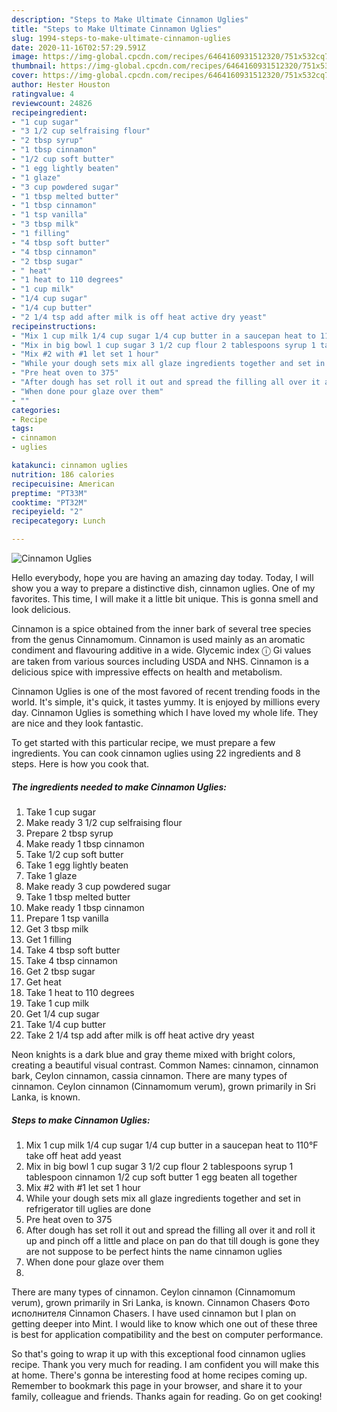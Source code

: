 ```yaml
---
description: "Steps to Make Ultimate Cinnamon Uglies"
title: "Steps to Make Ultimate Cinnamon Uglies"
slug: 1994-steps-to-make-ultimate-cinnamon-uglies
date: 2020-11-16T02:57:29.591Z
image: https://img-global.cpcdn.com/recipes/6464160931512320/751x532cq70/cinnamon-uglies-recipe-main-photo.jpg
thumbnail: https://img-global.cpcdn.com/recipes/6464160931512320/751x532cq70/cinnamon-uglies-recipe-main-photo.jpg
cover: https://img-global.cpcdn.com/recipes/6464160931512320/751x532cq70/cinnamon-uglies-recipe-main-photo.jpg
author: Hester Houston
ratingvalue: 4
reviewcount: 24826
recipeingredient:
- "1 cup sugar"
- "3 1/2 cup selfraising flour"
- "2 tbsp syrup"
- "1 tbsp cinnamon"
- "1/2 cup soft butter"
- "1 egg lightly beaten"
- "1 glaze"
- "3 cup powdered sugar"
- "1 tbsp melted butter"
- "1 tbsp cinnamon"
- "1 tsp vanilla"
- "3 tbsp milk"
- "1 filling"
- "4 tbsp soft butter"
- "4 tbsp cinnamon"
- "2 tbsp sugar"
- " heat"
- "1 heat to 110 degrees"
- "1 cup milk"
- "1/4 cup sugar"
- "1/4 cup butter"
- "2 1/4 tsp add after milk is off heat active dry yeast"
recipeinstructions:
- "Mix 1 cup milk 1/4 cup sugar 1/4 cup butter in a saucepan heat to 110°F take off heat add yeast"
- "Mix in big bowl 1 cup sugar 3 1/2 cup flour 2 tablespoons syrup 1 tablespoon cinnamon 1/2 cup soft butter 1 egg beaten all together"
- "Mix #2 with #1 let set 1 hour"
- "While your dough sets mix all glaze ingredients together and set in refrigerator till uglies are done"
- "Pre heat oven to 375"
- "After dough has set roll it out and spread the filling all over it and roll it up and pinch off a little and place on pan do that till dough is gone they are not suppose to be perfect hints the name cinnamon uglies"
- "When done pour glaze over them"
- ""
categories:
- Recipe
tags:
- cinnamon
- uglies

katakunci: cinnamon uglies 
nutrition: 186 calories
recipecuisine: American
preptime: "PT33M"
cooktime: "PT32M"
recipeyield: "2"
recipecategory: Lunch

---
```



![Cinnamon Uglies](https://img-global.cpcdn.com/recipes/6464160931512320/751x532cq70/cinnamon-uglies-recipe-main-photo.jpg)

Hello everybody, hope you are having an amazing day today. Today, I will show you a way to prepare a distinctive dish, cinnamon uglies. One of my favorites. This time, I will make it a little bit unique. This is gonna smell and look delicious.

Cinnamon is a spice obtained from the inner bark of several tree species from the genus Cinnamomum. Cinnamon is used mainly as an aromatic condiment and flavouring additive in a wide. Glycemic index ⓘ Gi values are taken from various sources including USDA and NHS. Cinnamon is a delicious spice with impressive effects on health and metabolism.

Cinnamon Uglies is one of the most favored of recent trending foods in the world. It's simple, it's quick, it tastes yummy. It is enjoyed by millions every day. Cinnamon Uglies is something which I have loved my whole life. They are nice and they look fantastic.


To get started with this particular recipe, we must prepare a few ingredients. You can cook cinnamon uglies using 22 ingredients and 8 steps. Here is how you cook that.

<!--inarticleads1-->

##### The ingredients needed to make Cinnamon Uglies:

1. Take 1 cup sugar
1. Make ready 3 1/2 cup selfraising flour
1. Prepare 2 tbsp syrup
1. Make ready 1 tbsp cinnamon
1. Take 1/2 cup soft butter
1. Take 1 egg lightly beaten
1. Take 1 glaze
1. Make ready 3 cup powdered sugar
1. Take 1 tbsp melted butter
1. Make ready 1 tbsp cinnamon
1. Prepare 1 tsp vanilla
1. Get 3 tbsp milk
1. Get 1 filling
1. Take 4 tbsp soft butter
1. Take 4 tbsp cinnamon
1. Get 2 tbsp sugar
1. Get  heat
1. Take 1 heat to 110 degrees
1. Take 1 cup milk
1. Get 1/4 cup sugar
1. Take 1/4 cup butter
1. Take 2 1/4 tsp add after milk is off heat active dry yeast


Neon knights is a dark blue and gray theme mixed with bright colors, creating a beautiful visual contrast. Common Names: cinnamon, cinnamon bark, Ceylon cinnamon, cassia cinnamon. There are many types of cinnamon. Ceylon cinnamon (Cinnamomum verum), grown primarily in Sri Lanka, is known. 

<!--inarticleads2-->

##### Steps to make Cinnamon Uglies:

1. Mix 1 cup milk 1/4 cup sugar 1/4 cup butter in a saucepan heat to 110°F take off heat add yeast
1. Mix in big bowl 1 cup sugar 3 1/2 cup flour 2 tablespoons syrup 1 tablespoon cinnamon 1/2 cup soft butter 1 egg beaten all together
1. Mix #2 with #1 let set 1 hour
1. While your dough sets mix all glaze ingredients together and set in refrigerator till uglies are done
1. Pre heat oven to 375
1. After dough has set roll it out and spread the filling all over it and roll it up and pinch off a little and place on pan do that till dough is gone they are not suppose to be perfect hints the name cinnamon uglies
1. When done pour glaze over them
1. 


There are many types of cinnamon. Ceylon cinnamon (Cinnamomum verum), grown primarily in Sri Lanka, is known. Cinnamon Chasers Фото исполнителя Cinnamon Chasers. I have used cinnamon but I plan on getting deeper into Mint. I would like to know which one out of these three is best for application compatibility and the best on computer performance. 

So that's going to wrap it up with this exceptional food cinnamon uglies recipe. Thank you very much for reading. I am confident you will make this at home. There's gonna be interesting food at home recipes coming up. Remember to bookmark this page in your browser, and share it to your family, colleague and friends. Thanks again for reading. Go on get cooking!
